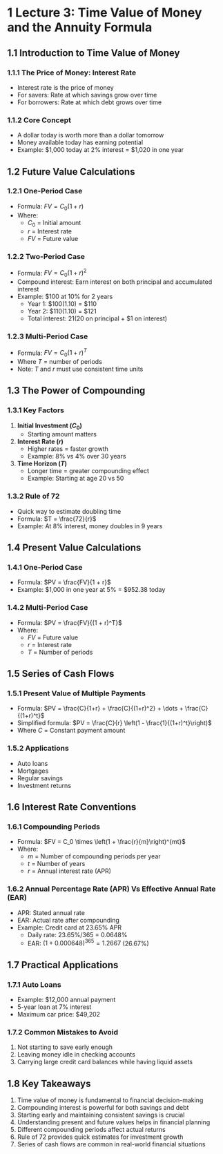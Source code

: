 # 1 Lecture 3: Time Value of Money and the Annuity Formula

## 1.1 Introduction to Time Value of Money

### 1.1.1 The Price of Money: Interest Rate
- Interest rate is the price of money
- For savers: Rate at which savings grow over time
- For borrowers: Rate at which debt grows over time

### 1.1.2 Core Concept
- A dollar today is worth more than a dollar tomorrow
- Money available today has earning potential
- Example: $1,000 today at 2% interest = $1,020 in one year

## 1.2 Future Value Calculations

### 1.2.1 One-Period Case
- Formula: $FV = C_0(1 + r)$
- Where:
  - $C_0$ = Initial amount
  - $r$ = Interest rate
  - $FV$ = Future value

### 1.2.2 Two-Period Case
- Formula: $FV = C_0(1 + r)^2$
- Compound interest: Earn interest on both principal and accumulated interest
- Example: $100 at 10% for 2 years
  - Year 1: $100(1.10) = $110
  - Year 2: $110(1.10) = $121
  - Total interest: $21 ($20 on principal + $1 on interest)

### 1.2.3 Multi-Period Case
- Formula: $FV = C_0(1 + r)^T$
- Where $T$ = number of periods
- Note: $T$ and $r$ must use consistent time units

## 1.3 The Power of Compounding

### 1.3.1 Key Factors
1. **Initial Investment ($C_0$)**
   - Starting amount matters
2. **Interest Rate ($r$)**
   - Higher rates = faster growth
   - Example: 8% vs 4% over 30 years
3. **Time Horizon ($T$)**
   - Longer time = greater compounding effect
   - Example: Starting at age 20 vs 50

### 1.3.2 Rule of 72
- Quick way to estimate doubling time
- Formula: $T = \frac{72}{r}$
- Example: At 8% interest, money doubles in 9 years

## 1.4 Present Value Calculations

### 1.4.1 One-Period Case
- Formula: $PV = \frac{FV}{1 + r}$
- Example: $1,000 in one year at 5% = $952.38 today

### 1.4.2 Multi-Period Case
- Formula: $PV = \frac{FV}{(1 + r)^T}$
- Where:
  - $FV$ = Future value
  - $r$ = Interest rate
  - $T$ = Number of periods

## 1.5 Series of Cash Flows

### 1.5.1 Present Value of Multiple Payments
- Formula: $PV = \frac{C}{1+r} + \frac{C}{(1+r)^2} + \dots + \frac{C}{(1+r)^t}$
- Simplified formula: $PV = \frac{C}{r} \left(1 - \frac{1}{(1+r)^t}\right)$
- Where $C$ = Constant payment amount

### 1.5.2 Applications
- Auto loans
- Mortgages
- Regular savings
- Investment returns

## 1.6 Interest Rate Conventions

### 1.6.1 Compounding Periods
- Formula: $FV = C_0 \times \left(1 + \frac{r}{m}\right)^{mt}$
- Where:
  - $m$ = Number of compounding periods per year
  - $t$ = Number of years
  - $r$ = Annual interest rate (APR)

### 1.6.2 Annual Percentage Rate (APR) Vs Effective Annual Rate (EAR)
- APR: Stated annual rate
- EAR: Actual rate after compounding
- Example: Credit card at 23.65% APR
  - Daily rate: 23.65%/365 = 0.0648%
  - EAR: $(1 + 0.000648)^{365} = 1.2667$ (26.67%)

## 1.7 Practical Applications

### 1.7.1 Auto Loans
- Example: $12,000 annual payment
- 5-year loan at 7% interest
- Maximum car price: $49,202

### 1.7.2 Common Mistakes to Avoid
1. Not starting to save early enough
2. Leaving money idle in checking accounts
3. Carrying large credit card balances while having liquid assets

## 1.8 Key Takeaways
1. Time value of money is fundamental to financial decision-making
2. Compounding interest is powerful for both savings and debt
3. Starting early and maintaining consistent savings is crucial
4. Understanding present and future values helps in financial planning
5. Different compounding periods affect actual returns
6. Rule of 72 provides quick estimates for investment growth
7. Series of cash flows are common in real-world financial situations
